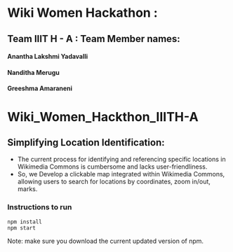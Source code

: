# Wiki Women Hackathon : 

## Team IIIT H - A : Team Member names:
#### Anantha Lakshmi Yadavalli
#### Nanditha Merugu
#### Greeshma Amaraneni

# Wiki_Women_Hackthon_IIITH-A
## Simplifying Location Identification: 
- The current process for identifying and referencing specific locations in Wikimedia Commons is cumbersome and lacks user-friendliness.
- So, we Develop a clickable map integrated within Wikimedia Commons, allowing users to search for locations by coordinates, zoom in/out, marks.

### Instructions to run

	npm install 
 	npm start

 Note: make sure you download the current updated version of npm. 
